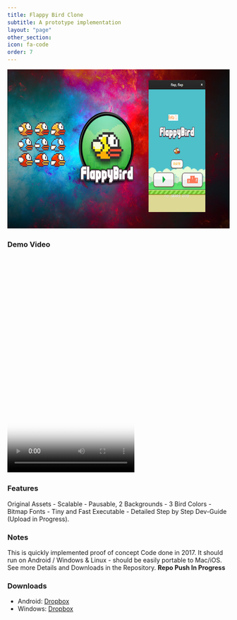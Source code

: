 ```yaml
---
title: Flappy Bird Clone
subtitle: A prototype implementation
layout: "page"
other_section:
icon: fa-code
order: 7
---
```

<a href="assets/images/Flappy_Teaser.jpg"><img src="assets/images/Flappy_Teaser.jpg" style="width:640px; height:360px" title="Flappy Bird Clone Teaser" alt="Flappy Bird Clone"></a>


### Demo Video
<video src="assets/vids/Flappy Promo.mp4" poster="assets/ss/Flappy Promo.jpg" width="288" height="490" controls preload></video>

### Features
Original Assets - Scalable - Pausable, 2 Backgrounds - 3 Bird Colors - Bitmap Fonts - Tiny and Fast Executable - Detailed Step by Step Dev-Guide (Upload in Progress).

### Notes
This is quickly implemented proof of concept Code done in 2017. It should run on Android / Windows & Linux - should be easily portable to Mac/iOS. See more Details and Downloads in the Repository. **Repo Push In Progress**

### Downloads
* Android: [Dropbox](https://www.dropbox.com/s/mpin68zb252a84z/SDLActivity-debug-1.apk?dl=0)
* Windows: [Dropbox](https://www.dropbox.com/s/w3v6831j8sjy1zs/flap.7z?dl=0)